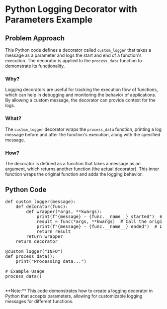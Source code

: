 # Python Logging Decorator with Parameters Example

<div class="content">

## Problem Approach

This Python code defines a decorator called `custom_logger` that takes a message as a parameter and logs the start and end of a function's execution. The decorator is applied to the `process_data` function to demonstrate its functionality.

### Why?

Logging decorators are useful for tracking the execution flow of functions, which can help in debugging and monitoring the behavior of applications. By allowing a custom message, the decorator can provide context for the logs.

### What?

The `custom_logger` decorator wraps the `process_data` function, printing a log message before and after the function's execution, along with the specified message.

### How?

The decorator is defined as a function that takes a message as an argument, which returns another function (the actual decorator). This inner function wraps the original function and adds the logging behavior.

</div>

## Python Code

<pre>def custom_logger(message):
    def decorator(func):
        def wrapper(*args, **kwargs):
            print(f"{message} - {func.__name__} started")  # Log start
            result = func(*args, **kwargs)  # Call the original function
            print(f"{message} - {func.__name__} ended")  # Log end
            return result
        return wrapper
    return decorator

@custom_logger("INFO")
def process_data():
    print("Processing data...")

# Example Usage
process_data()
    </pre>

<div class="note">**Note:** This code demonstrates how to create a logging decorator in Python that accepts parameters, allowing for customizable logging messages for different functions.</div>
